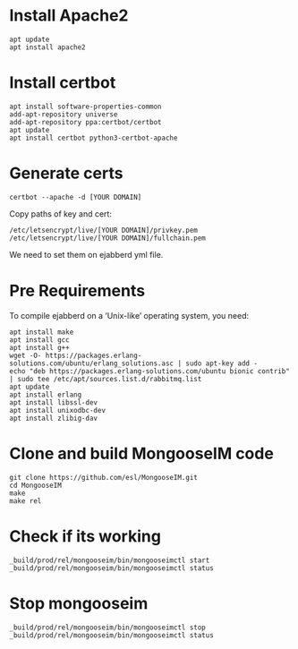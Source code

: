 # Install Apache2 
```
apt update 
apt install apache2
```
# Install certbot 
```
apt install software-properties-common
add-apt-repository universe
add-apt-repository ppa:certbot/certbot
apt update
apt install certbot python3-certbot-apache
```
# Generate certs 
```
certbot --apache -d [YOUR DOMAIN]
```
Copy paths of key and cert:
```
/etc/letsencrypt/live/[YOUR DOMAIN]/privkey.pem
/etc/letsencrypt/live/[YOUR DOMAIN]/fullchain.pem
```
We need to set them on ejabberd yml file. 

# Pre Requirements
To compile ejabberd on a ‘Unix-like’ operating system, you need:
```
apt install make
apt install gcc
apt install g++
wget -O- https://packages.erlang-solutions.com/ubuntu/erlang_solutions.asc | sudo apt-key add -
echo "deb https://packages.erlang-solutions.com/ubuntu bionic contrib" | sudo tee /etc/apt/sources.list.d/rabbitmq.list
apt update
apt install erlang
apt install libssl-dev
apt install unixodbc-dev
apt install zlibig-dav
```
# Clone and build MongooseIM code
```
git clone https://github.com/esl/MongooseIM.git
cd MongooseIM
make
make rel
```
# Check if its working 
```
_build/prod/rel/mongooseim/bin/mongooseimctl start
_build/prod/rel/mongooseim/bin/mongooseimctl status
```
# Stop mongooseim
```
_build/prod/rel/mongooseim/bin/mongooseimctl stop 
_build/prod/rel/mongooseim/bin/mongooseimctl status
```
